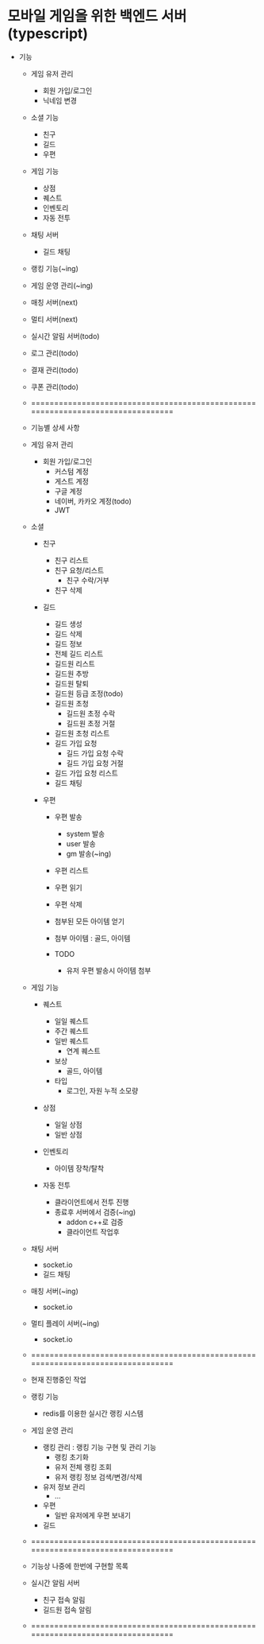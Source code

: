 # 모바일 게임을 위한 백엔드 서버 (typescript)

+ 기능
    + 게임 유저 관리
        + 회원 가입/로그인
        + 닉네임 변경

    + 소셜 기능
        + 친구
        + 길드
        + 우편

    + 게임 기능
        + 상점
        + 퀘스트
        + 인벤토리
        + 자동 전투

    + 채팅 서버
        + 길드 채팅

    + 랭킹 기능(~ing)
    + 게임 운영 관리(~ing)

    + 매칭 서버(next)
    + 멀티 서버(next)


    + 실시간 알림 서버(todo)

    + 로그 관리(todo)
    + 결재 관리(todo)
    + 쿠폰 관리(todo)

    + ================================================================================
    + 기능별 상세 사항

    + 게임 유저 관리
        + 회원 가입/로그인
            + 커스텀 계정
            + 게스트 계정
            + 구글 계정
            + 네이버, 카카오 계정(todo)
            + JWT 

    + 소셜
        + 친구
            + 친구 리스트
            + 친구 요청/리스트
                + 친구 수락/거부
            + 친구 삭제

        + 길드
            + 길드 생성
            + 길드 삭제
            + 길드 정보
            + 전체 길드 리스트
            + 길드원 리스트
            + 길드원 추방
            + 길드원 탈퇴
            + 길드원 등급 조정(todo)
            + 길드원 초청
                + 길드원 초정 수락
                + 길드원 초정 거절
            + 길드원 초청 리스트
            + 길드 가입 요청
                + 길드 가입 요청 수락
                + 길드 가입 요청 거절
            + 길드 가입 요청 리스트
            + 길드 채팅

        + 우편
            + 우편 발송
                + system 발송
                + user 발송
                + gm 발송(~ing)

            + 우편 리스트
            + 우편 읽기
            + 우편 삭제
            + 첨부된 모든 아이템 얻기
            + 첨부 아이템 : 골드, 아이템
            + TODO
                + 유저 우편 발송시 아이템 첨부

    + 게임 기능
        + 퀘스트
            + 일일 퀘스트
            + 주간 퀘스트
            + 일반 퀘스트
                + 연계 퀘스트
            + 보상
                + 골드, 아이템
            + 타입
                + 로그인, 자원 누적 소모량

        + 상점
            + 일일 상점
            + 일반 상점

        + 인벤토리
            + 아이템 장착/탈착

        + 자동 전투
            + 클라이언트에서 전투 진행
            + 종료후 서버에서 검증(~ing)
                + addon c++로 검증
                + 클라이언트 작업후

    + 채팅 서버
        + socket.io
        + 길드 채팅
        
    + 매칭 서버(~ing)
        + socket.io

    + 멀티 플레이 서버(~ing)
        + socket.io
    + ================================================================================
    + 현재  진행중인 작업
    + 랭킹 기능
        + redis를 이용한 실시간 랭킹 시스템

    + 게임 운영 관리
        + 랭킹 관리 : 랭킹 기능 구현 및 관리 기능 
            + 랭킹 초기화
            + 유저 전체 랭킹 조회
            + 유저 랭킹 정보 검색/변경/삭제
        + 유저 정보 관리
            + ...
        + 우편
            + 일반 유저에게 우편 보내기
        + 길드

    + ================================================================================
    + 기능상 나중에 한번에 구현할 목록
    + 실시간 알림 서버
        + 친구 접속 알림
        + 길드원 접속 알림
    + ================================================================================
   